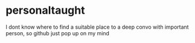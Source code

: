 # personaltaught
I dont know where to find a suitable place to a deep convo with important person, so github just pop up on my mind
